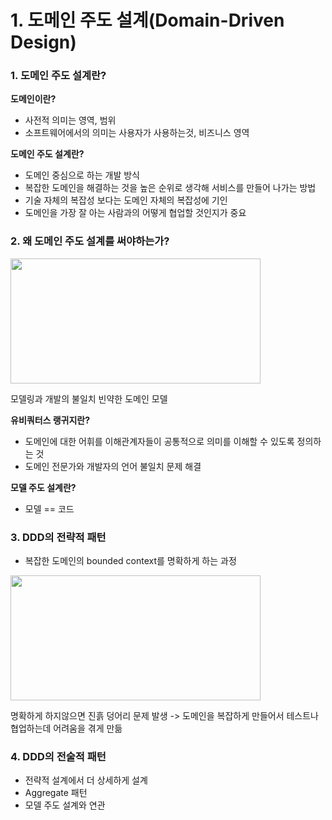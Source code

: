 
# 1. 도메인 주도 설계(Domain-Driven Design)


### 1. 도메인 주도 설계란?

**도메인이란?**  
- 사전적 의미는 영역, 범위  
- 소프트웨어에서의 의미는 사용자가 사용하는것, 비즈니스 영역  

**도메인 주도 설계란?**  
- 도메인 중심으로 하는 개발 방식  
- 복잡한 도메인을 해결하는 것을 높은 순위로 생각해 서비스를 만들어 나가는 방법  
- 기술 자체의 복잡성 보다는 도메인 자체의 복잡성에 기인
- 도메인을 가장 잘 아는 사람과의 어떻게 협업할 것인지가 중요
  
  
### 2. 왜 도메인 주도 설계를 써야하는가?

<img src="https://user-images.githubusercontent.com/62633444/133921298-6bece9f4-3fdf-4d5c-b6e5-96ca7a1e9887.jpeg" width="400" height="200"/>

모델링과 개발의 불일치
빈약한 도메인 모델


**유비쿼터스 랭귀지란?**
- 도메인에 대한 어휘를 이해관계자들이 공통적으로 의미를 이해할 수 있도록 정의하는 것
- 도메인 전문가와 개발자의 언어 불일치 문제 해결

**모델 주도 설계란?**
- 모델 == 코드 


### 3. DDD의 전략적 패턴

- 복잡한 도메인의 bounded context를 명확하게 하는 과정

<img src="https://user-images.githubusercontent.com/62633444/133922026-91af5cc9-f6fe-41f8-9b70-30f197652135.jpeg" width="400" height="200"/>

명확하게 하지않으면 진흙 덩어리 문제 발생 -> 도메인을 복잡하게 만들어서 테스트나 협업하는데 어려움을 겪게 만듦

### 4. DDD의 전술적 패턴

- 전략적 설계에서 더 상세하게 설계
- Aggregate 패턴
- 모델 주도 설계와 연관

